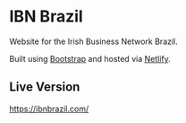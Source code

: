 # IBN Brazil

Website for the Irish Business Network Brazil.

Built using [Bootstrap](https://getbootstrap.com/) and hosted via [Netlify](https://www.netlify.com/).


## Live Version

https://ibnbrazil.com/
